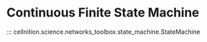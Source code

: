 # Continuous Finite State Machine

::: cellnition.science.networks_toolbox.state_machine.StateMachine
